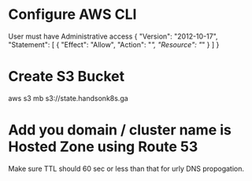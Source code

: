 # Configure AWS CLI 
User must have Administrative access 
{
    "Version": "2012-10-17",
    "Statement": [
        {
            "Effect": "Allow",
            "Action": "*",
            "Resource": "*"
        }
    ]
}

# Create S3 Bucket 
aws s3 mb s3://state.handsonk8s.ga

# Add you domain / cluster name is Hosted Zone using Route 53 
Make sure TTL should 60 sec or less than that for urly DNS propogation.
